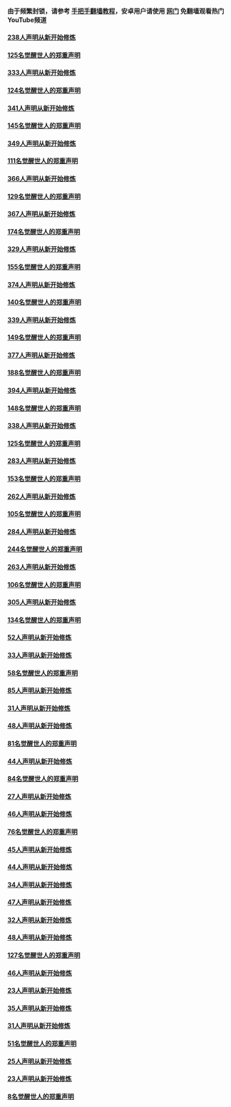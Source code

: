 #### 由于频繁封锁，请参考 [手把手翻墙教程](https://github.com/gfw-breaker/guides/wiki/)，安卓用户请使用 [网门](https://github.com/gfw-breaker/nogfw/blob/master/dl.md?t=07111601) 免翻墙观看热门YouTube频道 

#### [238人声明从新开始修炼](../pages/91/427767.md?t=07111601) 

#### [125名觉醒世人的郑重声明](../pages/91/427766.md?t=07111601) 

#### [333人声明从新开始修炼](../pages/91/427525.md?t=07111601) 

#### [124名觉醒世人的郑重声明](../pages/91/427524.md?t=07111601) 

#### [341人声明从新开始修炼](../pages/91/427255.md?t=07111601) 

#### [145名觉醒世人的郑重声明](../pages/91/427254.md?t=07111601) 

#### [349人声明从新开始修炼](../pages/91/426969.md?t=07111601) 

#### [111名觉醒世人的郑重声明](../pages/91/426968.md?t=07111601) 

#### [366人声明从新开始修炼](../pages/91/426737.md?t=07111601) 

#### [129名觉醒世人的郑重声明](../pages/91/426736.md?t=07111601) 

#### [367人声明从新开始修炼](../pages/91/426421.md?t=07111601) 

#### [174名觉醒世人的郑重声明](../pages/91/426420.md?t=07111601) 

#### [329人声明从新开始修炼](../pages/91/426139.md?t=07111601) 

#### [155名觉醒世人的郑重声明](../pages/91/426138.md?t=07111601) 

#### [374人声明从新开始修炼](../pages/91/425811.md?t=07111601) 

#### [140名觉醒世人的郑重声明](../pages/91/425810.md?t=07111601) 

#### [339人声明从新开始修炼](../pages/91/425690.md?t=07111601) 

#### [149名觉醒世人的郑重声明](../pages/91/425689.md?t=07111601) 

#### [377人声明从新开始修炼](../pages/91/424867.md?t=07111601) 

#### [188名觉醒世人的郑重声明](../pages/91/424866.md?t=07111601) 

#### [394人声明从新开始修炼](../pages/91/423914.md?t=07111601) 

#### [148名觉醒世人的郑重声明](../pages/91/423913.md?t=07111601) 

#### [338人声明从新开始修炼](../pages/91/423540.md?t=07111601) 

#### [125名觉醒世人的郑重声明](../pages/91/423539.md?t=07111601) 

#### [283人声明从新开始修炼](../pages/91/423296.md?t=07111601) 

#### [153名觉醒世人的郑重声明](../pages/91/423295.md?t=07111601) 

#### [262人声明从新开始修炼](../pages/91/423004.md?t=07111601) 

#### [105名觉醒世人的郑重声明](../pages/91/423003.md?t=07111601) 

#### [284人声明从新开始修炼](../pages/91/422707.md?t=07111601) 

#### [244名觉醒世人的郑重声明](../pages/91/422706.md?t=07111601) 

#### [263人声明从新开始修炼](../pages/91/422553.md?t=07111601) 

#### [106名觉醒世人的郑重声明](../pages/91/422552.md?t=07111601) 

#### [305人声明从新开始修炼](../pages/91/422153.md?t=07111601) 

#### [134名觉醒世人的郑重声明](../pages/91/422152.md?t=07111601) 

#### [52人声明从新开始修炼](../pages/91/421846.md?t=07111601) 

#### [33人声明从新开始修炼](../pages/91/421804.md?t=07111601) 

#### [58名觉醒世人的郑重声明](../pages/91/421845.md?t=07111601) 

#### [85人声明从新开始修炼](../pages/91/421769.md?t=07111601) 

#### [31人声明从新开始修炼](../pages/91/421763.md?t=07111601) 

#### [48人声明从新开始修炼](../pages/91/421605.md?t=07111601) 

#### [81名觉醒世人的郑重声明](../pages/91/421656.md?t=07111601) 

#### [44人声明从新开始修炼](../pages/91/421544.md?t=07111601) 

#### [84名觉醒世人的郑重声明](../pages/91/421543.md?t=07111601) 

#### [27人声明从新开始修炼](../pages/91/421465.md?t=07111601) 

#### [46人声明从新开始修炼](../pages/91/421454.md?t=07111601) 

#### [76名觉醒世人的郑重声明](../pages/91/421453.md?t=07111601) 

#### [45人声明从新开始修炼](../pages/91/421452.md?t=07111601) 

#### [44人声明从新开始修炼](../pages/91/421422.md?t=07111601) 

#### [34人声明从新开始修炼](../pages/91/421322.md?t=07111601) 

#### [47人声明从新开始修炼](../pages/91/421264.md?t=07111601) 

#### [32人声明从新开始修炼](../pages/91/421225.md?t=07111601) 

#### [48人声明从新开始修炼](../pages/91/421202.md?t=07111601) 

#### [127名觉醒世人的郑重声明](../pages/91/421224.md?t=07111601) 

#### [46人声明从新开始修炼](../pages/91/421203.md?t=07111601) 

#### [23人声明从新开始修炼](../pages/91/421138.md?t=07111601) 

#### [35人声明从新开始修炼](../pages/91/421122.md?t=07111601) 

#### [31人声明从新开始修炼](../pages/91/421081.md?t=07111601) 

#### [51名觉醒世人的郑重声明](../pages/91/421080.md?t=07111601) 

#### [25人声明从新开始修炼](../pages/91/421020.md?t=07111601) 

#### [23人声明从新开始修炼](../pages/91/420884.md?t=07111601) 

#### [8名觉醒世人的郑重声明](../pages/91/420883.md?t=07111601) 

